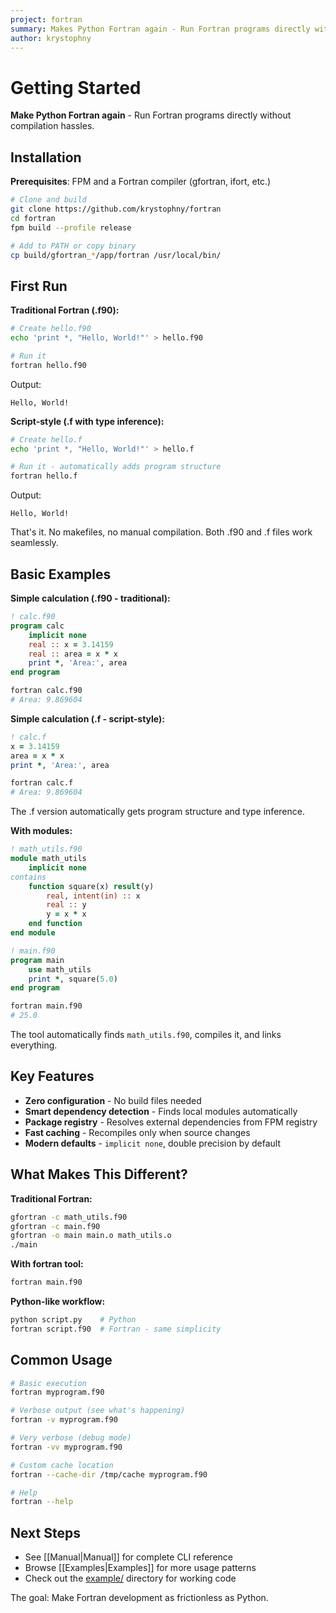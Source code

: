 ```yaml
---
project: fortran
summary: Makes Python Fortran again - Run Fortran programs directly without manual compilation
author: krystophny
---
```


# Getting Started

**Make Python Fortran again** - Run Fortran programs directly without compilation hassles.

## Installation

**Prerequisites**: FPM and a Fortran compiler (gfortran, ifort, etc.)

```bash
# Clone and build
git clone https://github.com/krystophny/fortran
cd fortran
fpm build --profile release

# Add to PATH or copy binary
cp build/gfortran_*/app/fortran /usr/local/bin/
```

## First Run

**Traditional Fortran (.f90):**
```bash
# Create hello.f90
echo 'print *, "Hello, World!"' > hello.f90

# Run it
fortran hello.f90
```

Output:
```
Hello, World!
```

**Script-style (.f with type inference):**
```bash
# Create hello.f
echo 'print *, "Hello, World!"' > hello.f

# Run it - automatically adds program structure
fortran hello.f
```

Output:
```
Hello, World!
```

That's it. No makefiles, no manual compilation. Both .f90 and .f files work seamlessly.

## Basic Examples

**Simple calculation (.f90 - traditional):**
```fortran
! calc.f90
program calc
    implicit none
    real :: x = 3.14159
    real :: area = x * x  
    print *, 'Area:', area
end program
```

```bash
fortran calc.f90
# Area: 9.869604
```

**Simple calculation (.f - script-style):**
```fortran
! calc.f
x = 3.14159
area = x * x  
print *, 'Area:', area
```

```bash
fortran calc.f
# Area: 9.869604
```

The .f version automatically gets program structure and type inference.

**With modules:**
```fortran
! math_utils.f90  
module math_utils
    implicit none
contains
    function square(x) result(y)
        real, intent(in) :: x
        real :: y
        y = x * x
    end function
end module

! main.f90
program main
    use math_utils
    print *, square(5.0)
end program
```

```bash
fortran main.f90
# 25.0
```

The tool automatically finds `math_utils.f90`, compiles it, and links everything.

## Key Features

- **Zero configuration** - No build files needed
- **Smart dependency detection** - Finds local modules automatically  
- **Package registry** - Resolves external dependencies from FPM registry
- **Fast caching** - Recompiles only when source changes
- **Modern defaults** - `implicit none`, double precision by default

## What Makes This Different?

**Traditional Fortran:**
```bash
gfortran -c math_utils.f90
gfortran -c main.f90  
gfortran -o main main.o math_utils.o
./main
```

**With fortran tool:**
```bash
fortran main.f90
```

**Python-like workflow:**
```bash
python script.py    # Python
fortran script.f90  # Fortran - same simplicity
```

## Common Usage

```bash
# Basic execution
fortran myprogram.f90

# Verbose output (see what's happening)
fortran -v myprogram.f90

# Very verbose (debug mode)  
fortran -vv myprogram.f90

# Custom cache location
fortran --cache-dir /tmp/cache myprogram.f90

# Help
fortran --help
```

## Next Steps

- See [[Manual|Manual]] for complete CLI reference
- Browse [[Examples|Examples]] for more usage patterns
- Check out the [example/](example/) directory for working code

The goal: Make Fortran development as frictionless as Python.

